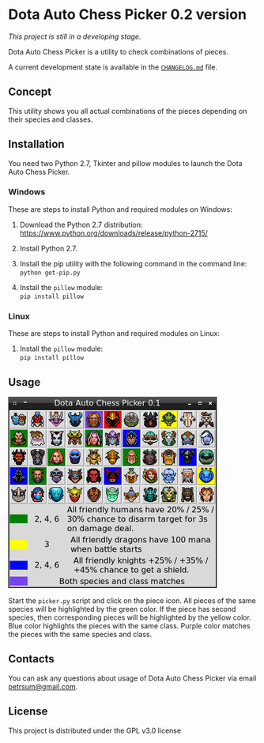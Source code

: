 # Dota Auto Chess Picker 0.2 version

*This project is still in a developing stage.*

Dota Auto Chess Picker is a utility to check combinations of pieces.

A current development state is available in the [`CHANGELOG.md`](CHANGELOG.md) file.

## Concept

This utility shows you all actual combinations of the pieces depending on their species and classes.

## Installation

You need two Python 2.7, Tkinter and pillow modules to launch the Dota Auto Chess Picker.

### Windows

These are steps to install Python and required modules on Windows:

1. Download the Python 2.7 distribution:<br/>
https://www.python.org/downloads/release/python-2715/

2. Install Python 2.7.

3. Install the pip utility with the following command in the command line:<br/>
`python get-pip.py`

4. Install the `pillow` module:<br/>
`pip install pillow`

### Linux

These are steps to install Python and required modules on Linux:

1. Install the `pillow` module:<br/>
`pip install pillow`

## Usage

![Dota Auto Chess Picker](images/readme/picker_window.png)

Start the `picker.py` script and click on the piece icon. All pieces of the same species will be highlighted by the green color. If the piece has second species, then corresponding pieces will be highlighted by the yellow color. Blue color highlights the pieces with the same class. Purple color matches the pieces with the same species and class.

## Contacts

You can ask any questions about usage of Dota Auto Chess Picker via email petrsum@gmail.com.

## License

This project is distributed under the GPL v3.0 license
